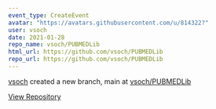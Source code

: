 ```yaml
---
event_type: CreateEvent
avatar: "https://avatars.githubusercontent.com/u/814322?"
user: vsoch
date: 2021-01-28
repo_name: vsoch/PUBMEDLib
html_url: https://github.com/vsoch/PUBMEDLib
repo_url: https://github.com/vsoch/PUBMEDLib
---
```


<a href='https://github.com/vsoch' target='_blank'>vsoch</a> created a new branch, main at <a href='https://github.com/vsoch/PUBMEDLib' target='_blank'>vsoch/PUBMEDLib</a>

<a href='https://github.com/vsoch/PUBMEDLib' target='_blank'>View Repository</a>